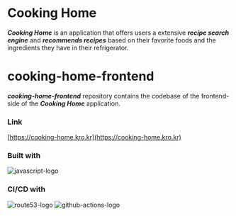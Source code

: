 # Cooking Home
***Cooking Home*** is an application that offers users a extensive ***recipe search engine*** and ***recommends recipes*** based on their favorite foods and the ingredients they have in their refrigerator.

# cooking-home-frontend
***cooking-home-frontend*** repository contains the codebase of the frontend-side of the ***Cooking Home*** application.

### Link
[https://cooking-home.kro.kr](https://cooking-home.kro.kr)

### Built with
![javascript-logo]

### CI/CD with
![route53-logo]
![github-actions-logo]

[javascript-logo]: https://img.shields.io/badge/JavaScript-F7DF1E?style=for-the-badge&logo=javascript&logoColor=black
[route53-logo]: https://img.shields.io/badge/Amazon%20Route53-8C4FFF?style=for-the-badge&logo=amazonroute53&logoColor=white
[github-actions-logo]: https://img.shields.io/badge/Github%20Actions-2088FF?style=for-the-badge&logo=githubactions&logoColor=white
[react-logo]: https://img.shields.io/badge/React-61DAFB?style=for-the-badge&logo=react&logoColor=white
